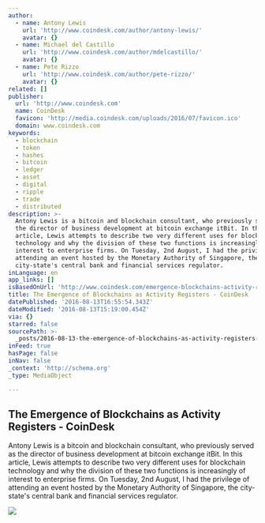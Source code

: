 ```yaml
---
author:
  - name: Antony Lewis
    url: 'http://www.coindesk.com/author/antony-lewis/'
    avatar: {}
  - name: Michael del Castillo
    url: 'http://www.coindesk.com/author/mdelcastillo/'
    avatar: {}
  - name: Pete Rizzo
    url: 'http://www.coindesk.com/author/pete-rizzo/'
    avatar: {}
related: []
publisher:
  url: 'http://www.coindesk.com'
  name: CoinDesk
  favicon: 'http://media.coindesk.com/uploads/2016/07/favicon.ico'
  domain: www.coindesk.com
keywords:
  - blockchain
  - token
  - hashes
  - bitcoin
  - ledger
  - asset
  - digital
  - ripple
  - trade
  - distributed
description: >-
  Antony Lewis is a bitcoin and blockchain consultant, who previously served as
  the director of business development at bitcoin exchange itBit. In this
  article, Lewis attempts to describe two very different uses for blockchain
  technology and why the division of these two functions is increasingly of
  interest to enterprise firms. On Tuesday, 2nd August, I had the privilege of
  attending an event hosted by the Monetary Authority of Singapore, the
  city-state's central bank and financial services regulator.
inLanguage: en
app_links: []
isBasedOnUrl: 'http://www.coindesk.com/emergence-blockchains-activity-registers/'
title: The Emergence of Blockchains as Activity Registers - CoinDesk
datePublished: '2016-08-13T16:55:54.343Z'
dateModified: '2016-08-13T15:19:00.454Z'
via: {}
starred: false
sourcePath: >-
  _posts/2016-08-13-the-emergence-of-blockchains-as-activity-registers-coindes.md
inFeed: true
hasPage: false
inNav: false
_context: 'http://schema.org'
_type: MediaObject

---
```

<article style=""><h1>The Emergence of Blockchains as Activity Registers - CoinDesk</h1><p>Antony Lewis is a bitcoin and blockchain consultant, who previously served as the director of business development at bitcoin exchange itBit. In this article, Lewis attempts to describe two very different uses for blockchain technology and why the division of these two functions is increasingly of interest to enterprise firms. On Tuesday, 2nd August, I had the privilege of attending an event hosted by the Monetary Authority of Singapore, the city-state's central bank and financial services regulator.</p><img src="https://media.coindesk.com/uploads/2016/08/chicken-eggs-e1470929284658.jpg" /></article>